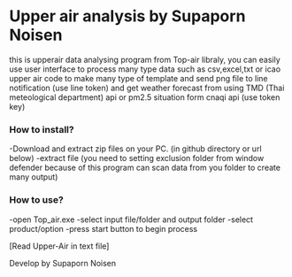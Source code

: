 # Upper air analysis by Supaporn Noisen

this is upperair data analysing program from Top-air libraly, you can easily use user interface to process many type data such as csv,excel,txt or icao upper air code
to make many type of template and send png file to line notification (use line token) and get weather forecast from using TMD (Thai meteological department) api or
pm2.5 situation form cnaqi api (use token key)

### How to install?
-Download and extract zip files on your PC. (in github directory or url below)
-extract file (you need to setting exclusion folder from window defender because of this program can scan data from you folder to create many output)

### How to use?
-open Top_air.exe
-select input file/folder and output folder
-select product/option
-press start button to begin process


[Read Upper-Air in text file]


Develop by Supaporn Noisen
